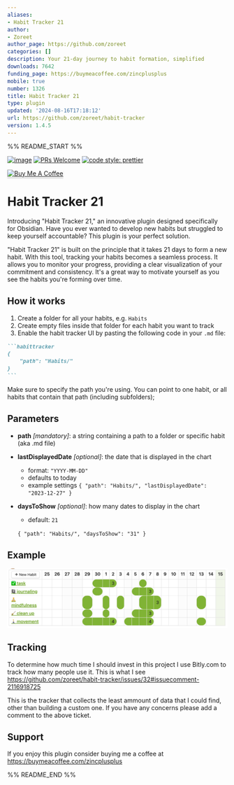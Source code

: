 ```yaml
---
aliases:
- Habit Tracker 21
author:
- Zoreet
author_page: https://github.com/zoreet
categories: []
description: Your 21-day journey to habit formation, simplified
downloads: 7642
funding_page: https://buymeacoffee.com/zincplusplus
mobile: true
number: 1326
title: Habit Tracker 21
type: plugin
updated: '2024-08-16T17:18:12'
url: https://github.com/zoreet/habit-tracker
version: 1.4.5
---
```


%% README_START %%

[![image](https://img.shields.io/github/release/zoreet/habit-tracker.svg)](https://github.com/zoreet/habit-tracker/releases)
[![PRs Welcome](https://img.shields.io/badge/PRs-welcome-brightgreen.svg?style=flat-square)](https://makeapullrequest.com)
[![code style: prettier](https://img.shields.io/badge/code_style-prettier-ff69b4.svg?style=flat-square)](https://github.com/prettier/prettier)

<a href="https://buymeacoffee.com/zincplusplus" target="_blank"><img src="https://www.buymeacoffee.com/assets/img/custom_images/orange_img.png" alt="Buy Me A Coffee" style="height: 41px !important;width: 174px !important;box-shadow: 0px 3px 2px 0px rgba(190, 190, 190, 0.5) !important;-webkit-box-shadow: 0px 3px 2px 0px rgba(190, 190, 190, 0.5) !important;" ></a>

# Habit Tracker 21

Introducing "Habit Tracker 21," an innovative plugin designed specifically for Obsidian. Have you ever wanted to develop new habits but struggled to keep yourself accountable? This plugin is your perfect solution.

"Habit Tracker 21" is built on the principle that it takes 21 days to form a new habit. With this tool, tracking your habits becomes a seamless process. It allows you to monitor your progress, providing a clear visualization of your commitment and consistency. It's a great way to motivate yourself as you see the habits you're forming over time.

## How it works

1. Create a folder for all your habits, e.g. `Habits`
2. Create empty files inside that folder for each habit you want to track
3. Enable the habit tracker UI by pasting the following code in your `.md` file:

````markdown
```habittracker
{
	"path": "Habits/"
}
```
````

Make sure to specify the path you're using. You can point to one habit, or all habits that contain that path (including subfolders);

## Parameters

- **path** _[mandatory]_: a string containing a path to a folder or specific habit (aka .md file)

- **lastDisplayedDate** _[optional]_: the date that is displayed in the chart

  - format: `"YYYY-MM-DD"`
  - defaults to today
  - example settings
    `{
	"path": "Habits/",
	"lastDisplayedDate": "2023-12-27"
}`

- **daysToShow** _[optional]_: how many dates to display in the chart

  - default: `21`

  `{
	"path": "Habits/",
	"daysToShow": "31"
}`

## Example

![Example](https://raw.githubusercontent.com/zoreet/habit-tracker/HEAD/docs/assets/ui-demo.png)


## Tracking

To determine how much time I should invest in this project I use Bitly.com to track how many people use it. This is what I see https://github.com/zoreet/habit-tracker/issues/32#issuecomment-2116918725

This is the tracker that collects the least ammount of data that I could find, other than building a custom one. If you have any concerns please add a comment to the above ticket.


## Support

If you enjoy this plugin consider buying me a coffee at https://buymeacoffee.com/zincplusplus


%% README_END %%